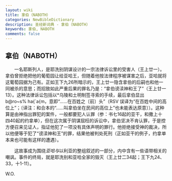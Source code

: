 ```yaml
---
layout: wiki
title: 拿伯（NABOTH）
categories: NewBibleDictionary
description: 圣经新词典 - 拿伯（NABOTH）
keywords: 拿伯, NABOTH
comments: false
---
```


## 拿伯（NABOTH）

　　一名耶斯列人，是耶洗别阴谋设计的一宗法律诉讼里的受害人（王上廿一）。拿伯曾拒绝把他的葡萄园让给亚哈王，但随着他按法律程序被谋害之后，亚哈就将这葡萄园据为己有。正如王下九26所暗示的，王上廿一隐含拿伯的后嗣也和他一同被杀的意思；而招致如此严重后果的罪名乃是：“拿伯谤渎神和王了”（王上廿一13）。这种法律诉讼包括以*乌陵和土明制签寻索的手续，最后拿伯显出 b@ro~s% ha{`a{m，意即“……在百姓之〔前〕头”（RSV 误译为“在百姓中间的高位上”；〔译注：和合本的“……叫拿伯坐在民间的高位上”也未能表达原意〕）。这种算是由神指出罪犯的案件，一般都要犯人认罪（参：书七16起的亚干，和撒上十四40起的约拿单），但在这次属于阴谋屈枉的诉讼中，拿伯坚决不肯认罪，于是控方便召来见证人，指证他犯了一项没有具体声明的罪行。他拒绝接受神的裁决，所以他便等于犯了“谤渎神和王”的罪，结果他被判处死刑（正如亚干的例子，约拿单本来也可能有这样的遭遇）。

　　这故事成为围绕*亚哈与*以利亚的整组叙述的一部分，内中含有一些语带相关的嘲讽。事件的终局，就是耶洗别和亚哈全家的毁灭（王上廿二34起；王下九24、33，十1-11）。

W.O.








